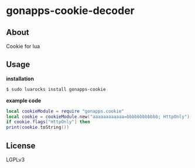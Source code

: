 gonapps-cookie-decoder
=

## About
Cookie for lua
## Usage
**installation**
```bash
$ sudo luarocks install gonapps-cookie
```
**example code**
```lua
local cookieModule = require "gonapps.cookie"
local cookie = cookieModule.new("aaaaaaaaaaaa=bbbbbbbbbbbb; HttpOnly")
if cookie.flags["HttpOnly"] then
print(cookie.toString())
```
## License
LGPLv3
